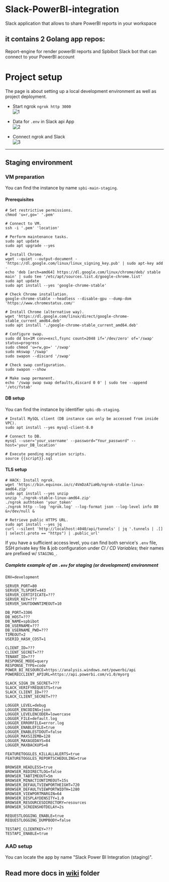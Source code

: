 # Slack-PowerBI-integration
Slack application that allows to share PowerBI reports in your workspace

## it contains 2 Golang app repos:
Report-engine for render powerBI reports
and
Spbibot Slack bot that can connect to your PowerBI account

# Project setup

The page is about setting up a local development environment as well as project deployment.

- Start ngrok `ngrok http 3000`    
![1](wiki/uploads/0c17f052d5082ca3564906f6506b679d/1.png)

- Data for `.env` in Slack api App  
![2](wiki/uploads/bf74b16d0cb2f1acca18e7110878b212/123.png)

- Connect ngrok and Slack   
![3](wiki/uploads/4c181c5ef14dc12645c0cbfacf61c8be/3.png)
---

## Staging environment

### VM preparation

You can find the instance by name `spbi-main-staging`.

#### Prerequisites

```shell script
# Set restrictive permissions.
chmod 'u=r,go=' '.pem'

# Connect to VM.
ssh -i '.pem' 'location'

# Perform maintenance tasks.
sudo apt update
sudo apt upgrade --yes

# Install Chrome.
wget --quiet --output-document - 'https://dl.google.com/linux/linux_signing_key.pub' | sudo apt-key add -
echo 'deb [arch=amd64] https://dl.google.com/linux/chrome/deb/ stable main' | sudo tee '/etc/apt/sources.list.d/google-chrome.list'
sudo apt update
sudo apt install --yes 'google-chrome-stable'

# Check Chrome installation.
google-chrome-stable --headless --disable-gpu --dump-dom 'https://www.chromestatus.com/'

# Install Chrome (alternative way).
wget 'https://dl.google.com/linux/direct/google-chrome-stable_current_amd64.deb'
sudo apt install './google-chrome-stable_current_amd64.deb'

# Configure swap.
sudo dd bs=1M conv=excl,fsync count=2048 if='/dev/zero' of='/swap' status=progress
sudo chmod 'u=rw,go=' '/swap'
sudo mkswap '/swap'
sudo swapon --discard '/swap'

# Check swap configuration.
sudo swapon --show

# Make swap permanent.
echo '/swap swap swap defaults,discard 0 0' | sudo tee --append '/etc/fstab'
```

#### DB setup

You can find the instance by identifier `spbi-db-staging`.

```shell script
# Install MySQL client (DB instance can only be accessed from inside VPC).
sudo apt install --yes mysql-client-8.0

# Connect to DB.
mysql --user='your_username' --password="Your_password" --host='your_DB_location'

# Execute pending migration scripts.
source {{script}}.sql
```

#### TLS setup

```shell script
# HACK: Install ngrok.
wget 'https://bin.equinox.io/c/4VmDzA7iaHb/ngrok-stable-linux-amd64.zip'
sudo apt install --yes unzip
unzip './ngrok-stable-linux-amd64.zip'
./ngrok authtoken 'your_token'
./ngrok http --log 'ngrok.log' --log-format json --log-level info 80 &>/dev/null &

# Retrieve public HTTPS URL.
sudo apt install --yes jq
curl --silent 'http://localhost:4040/api/tunnels' | jq '.tunnels | .[] | select(.proto == "https") | .public_url'
```

If you have a sufficient access level, you can find both service's `.env` file, SSH private key file & job configuration under *CI / CD Variables*; their names are prefixed w/ `STAGING_`.

##### Complete example of an `.env` for staging (or development) environment

```dotenv
ENV=development

SERVER_PORT=80
SERVER_TLSPORT=443
SERVER_CERTIFICATE=???
SERVER_KEY=???
SERVER_SHUTDOWNTIMEOUT=10

DB_PORT=3306
DB_HOST=???
DB_NAME=spbibot
DB_USERNAME=???
DB_USERNAME_PWD=???
TIMEOUT=2
USERID_HASH_COST=1

CLIENT_ID=???
CLIENT_SECRET=???
TENANT_ID=???
RESPONSE_MODE=query
RESPONSE_TYPE=code
POWER_BI_RESOURCE=https://analysis.windows.net/powerbi/api
POWERBICLIENT_APIURL=https://api.powerbi.com/v1.0/myorg

SLACK_SIGN_IN_SECRET=???
SLACK_VERIFYREQUESTS=true
SLACK_CLIENT_ID=???
SLACK_CLIENT_SECRET=???

LOGGER_LEVEL=debug
LOGGER_ENCODING=json
LOGGER_LEVELENCODER=lowercase
LOGGER_FILE=default.log
LOGGER_ERRORFILE=error.log
LOGGER_ENABLEFILE=true
LOGGER_ENABLESTDOUT=false
LOGGER_MAXSIZEMB=128
LOGGER_MAXAGEDAYS=84
LOGGER_MAXBACKUPS=8

FEATURETOGGLES_KILLALLALERTS=true
FEATURETOGGLES_REPORTSCHEDULING=true

BROWSER_HEADLESS=true
BROWSER_REDIRECTLOG=false
BROWSER_TABTIMEOUT=5m
BROWSER_MINACTIONTIMEOUT=15s
BROWSER_DEFAULTVIEWPORTHEIGHT=720
BROWSER_DEFAULTVIEWPORTWIDTH=1280
BROWSER_VIEWPORTMARGIN=64
BROWSER_DISPLAYDENSITY=1.0
BROWSER_RESOURCESDIRECTORY=resources
BROWSER_SCREENSHOTDELAY=2s

REQUESTLOGGING_ENABLE=true
REQUESTLOGGING_DUMPBODY=false

TESTAPI_CLIENTKEY=???
TESTAPI_ENABLE=true
```

### AAD setup

You can locate the app by name "Slack Power BI Integration (staging)".

## Read more docs in [wiki](https://github.com/akvelon/Slack-PowerBI-integration/tree/master/wiki) folder
